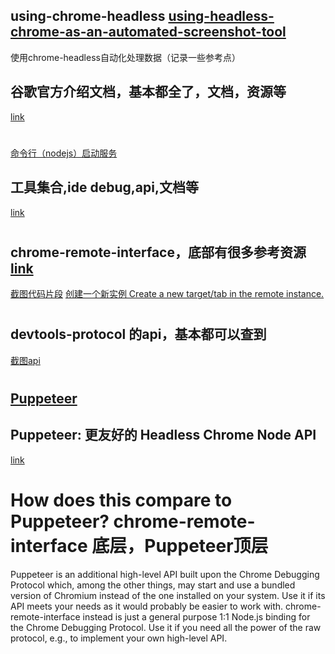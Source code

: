 ## using-chrome-headless [using-headless-chrome-as-an-automated-screenshot-tool](https://medium.com/@dschnr/using-headless-chrome-as-an-automated-screenshot-tool-4b07dffba79a)
使用chrome-headless自动化处理数据（记录一些参考点）

## 谷歌官方介绍文档，基本都全了，文档，资源等
[link](https://developers.google.com/web/updates/2017/04/headless-chrome)
# 
[命令行（nodejs）启动服务](https://developers.google.com/web/updates/2017/04/headless-chrome#nodelaunch)


## 工具集合,ide debug,api,文档等
[link](https://github.com/ChromeDevTools/awesome-chrome-devtools#chrome-devtools-protocol)

#
## chrome-remote-interface，底部有很多参考资源 [link](https://github.com/cyrus-and/chrome-remote-interface)
[截图代码片段](https://github.com/cyrus-and/chrome-remote-interface/wiki/Take-page-screenshot)
[创建一个新实例 Create a new target/tab in the remote instance.](https://github.com/cyrus-and/chrome-remote-interface#cdpnewoptions-callback)


#
## devtools-protocol 的api，基本都可以查到
[截图api](https://chromedevtools.github.io/devtools-protocol/tot/Page/#method-captureScreenshot)

#
## [Puppeteer](https://github.com/GoogleChrome/puppeteer/)
## Puppeteer: 更友好的 Headless Chrome Node API
[link](https://www.cnblogs.com/dolphinX/p/7715268.html) 

#
# How does this compare to Puppeteer? chrome-remote-interface 底层，Puppeteer顶层
Puppeteer is an additional high-level API built upon the Chrome Debugging Protocol which, among the other things, may start and use a bundled version of Chromium instead of the one installed on your system. Use it if its API meets your needs as it would probably be easier to work with.
chrome-remote-interface instead is just a general purpose 1:1 Node.js binding for the Chrome Debugging Protocol. Use it if you need all the power of the raw protocol, e.g., to implement your own high-level API.

